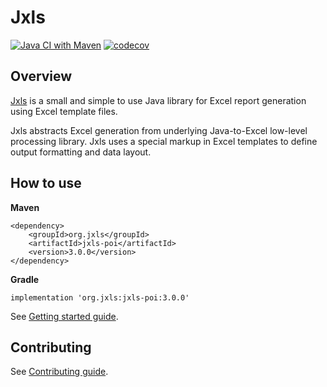# Jxls

[![Java CI with Maven](https://github.com/jxlsteam/jxls/workflows/Java%20CI%20with%20Maven/badge.svg)](https://github.com/jxlsteam/jxls/actions?query=workflow%3A%22Java+CI+with+Maven%22) [![codecov](https://codecov.io/gh/jxlsteam/jxls/branch/master/graph/badge.svg)](https://codecov.io/gh/jxlsteam/jxls)


## Overview

[Jxls](http://jxls.sourceforge.net/) is a small and simple to use Java library for Excel report generation using Excel template files.

Jxls abstracts Excel generation from underlying Java-to-Excel low-level processing library.
Jxls uses a special markup in Excel templates to define output formatting and data layout.

## How to use

**Maven**

```
<dependency>
    <groupId>org.jxls</groupId>
    <artifactId>jxls-poi</artifactId>
    <version>3.0.0</version>
</dependency>
```

**Gradle**

```
implementation 'org.jxls:jxls-poi:3.0.0'
```

See [Getting started guide](http://jxls.sourceforge.net/getting-started.html).

## Contributing

See [Contributing guide](https://jxls.sourceforge.net/sourcecode.html).
